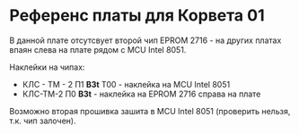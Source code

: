 # Референс платы для Корвета 01

В данной плате отсутсвует второй чип EPROM 2716 - на других платах впаян слева на плате рядом с MCU Intel 8051.

Наклейки на чипах:
- КЛС - ТМ - 2 П1 **B3t** T00 - наклейка на MCU Intel 8051
- КЛС-ТМ-2 П0 **B3t** - наклейка на EPROM 2716 справа на плате

Возможно вторая прошивка зашита в MCU Intel 8051 (проверить нельзя, т.к. чип залочен).
